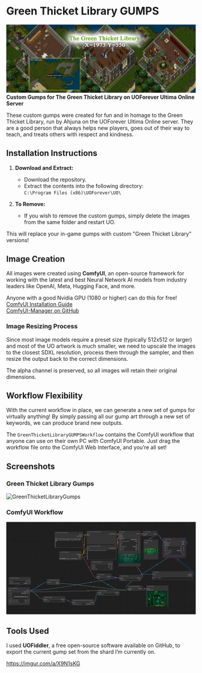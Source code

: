 # Green Thicket Library GUMPS
![GreenThicketLibraryGumps](headerimage.png)
**Custom Gumps for The Green Thicket Library on UOForever Ultima Online Server**

These custom gumps were created for fun and in homage to the Green Thicket Library, run by Ahjuna on the UOForever Ultima Online server.
They are a good person that always helps new players, goes out of their way to teach, and treats others with respect and kindness. 

## Installation Instructions

1. **Download and Extract:**
   - Download the repository.
   - Extract the contents into the following directory:  
     `C:\Program Files (x86)\UOForever\UO\`

2. **To Remove:**
   - If you wish to remove the custom gumps, simply delete the images from the same folder and restart UO.

This will replace your in-game gumps with custom "Green Thicket Library" versions!

## Image Creation

All images were created using **ComfyUI**, an open-source framework for working with the latest and best Neural Network AI models from industry leaders like OpenAI, Meta, Hugging Face, and more.

Anyone with a good Nvidia GPU (1080 or higher) can do this for free!  
[ComfyUI Installation Guide](https://github.com/comfyanonymous/ComfyUI?tab=readme-ov-file#installing)  
[ComfyUI-Manager on GitHub](https://github.com/ltdrdata/ComfyUI-Manager)

### Image Resizing Process

Since most image models require a preset size (typically 512x512 or larger) and most of the UO artwork is much smaller, we need to upscale the images to the closest SDXL resolution, process them through the sampler, and then resize the output back to the correct dimensions.

The alpha channel is preserved, so all images will retain their original dimensions.

## Workflow Flexibility

With the current workflow in place, we can generate a new set of gumps for virtually anything! By simply passing all our gump art through a new set of keywords, we can produce brand new outputs.

The `GreenThicketLibraryGUMPSWorkflow` contains the ComfyUI workflow that anyone can use on their own PC with ComfyUI Portable. Just drag the workflow file onto the ComfyUI Web Interface, and you’re all set!

## Screenshots

### Green Thicket Library Gumps
![GreenThicketLibraryGumps](ingamescreenshot.png)

### ComfyUI Workflow
![ComfyUI Workflow](comfyuiworkflow.png)

## Tools Used

I used **UOFiddler**, a free open-source software available on GitHub, to export the current gump set from the shard I’m currently on.

https://imgur.com/a/X9N1sKG